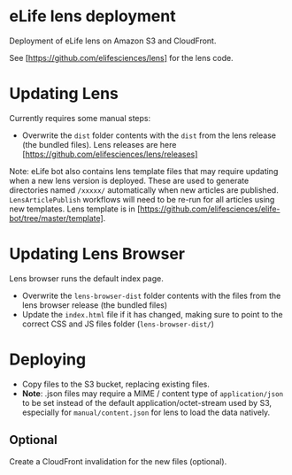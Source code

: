 eLife lens deployment
=======

Deployment of eLife lens on Amazon S3 and CloudFront. 

See [https://github.com/elifesciences/lens] for the lens code.

# Updating Lens

Currently requires some manual steps:

* Overwrite the ``dist`` folder contents with the ``dist`` from the lens release (the bundled files). Lens releases are here [https://github.com/elifesciences/lens/releases]

Note: eLife bot also contains lens template files that may require updating when a new lens version is deployed. These are used to generate directories named ``/xxxxx/`` automatically when new articles are published. ``LensArticlePublish`` workflows will need to be re-run for all articles using new templates. Lens template is in [https://github.com/elifesciences/elife-bot/tree/master/template].

# Updating Lens Browser

Lens browser runs the default index page.

* Overwrite the ``lens-browser-dist`` folder contents with the files from the lens browser release (the bundled files)
* Update the ``index.html`` file if it has changed, making sure to point to the correct CSS and JS files folder (``lens-browser-dist/``)

# Deploying

* Copy files to the S3 bucket, replacing existing files.
* **Note**: .json files may require a MIME / content type of ``application/json`` to be set instead of the default application/octet-stream used by S3, especially for ``manual/content.json`` for lens to load the data natively.

## Optional

Create a CloudFront invalidation for the new files (optional).
